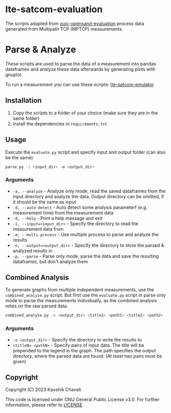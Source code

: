 # lte-satcom-evaluation

The scripts adapted from [quic-opensand-evaluation](https://github.com/moonlight200/quic-opensand-evaluation) process data generated from Multipath TCP (MPTCP) measurements.

# Parse & Analyze

These scripts are used to parse the data of a measurement into pandas dataframes
and analyze these data afterwards by generating plots with gnuplot.

To run a measurement you can use these scripts: [lte-satcom-emulator](https://gitlab.lrz.de/cm/lte-satcom-emulator)

## Installation

1. Copy the scripts to a folder of your choice (make sure they are in the same folder)
2. Install the dependencies in `requirements.txt`

## Usage

Execute the `evaluate.py` script and specify input and output folder (can also be the same)
```bash
parse.py -i <input_dir> -o <output_dir>
```

### Arguments

- `-a, --analyze` - Analyze only mode, read the saved dataframes from the input directory and analyze the data. Output
  directory can be omitted, if it should be the same as input
- `-d, --auto-detect` - Auto detect some analysis parameterf (e.g. measurement time) from the measurement data
- `-d, --help` - Print a help message and exit
- `-i, --input=<input_dir>` - Specify the directory to read the measurement data from
- `-m, --multi-process` - Use multiple process to parse and analyze the results
- `-o, --output=<output_dir>` - Specify the directory to store the parsed & analyzed results in
- `-p, --parse` - Parse only mode, parse the data and save the resulting dataframes, but don't analyze them

## Combined Analysis

To generate graphs from multiple independent measurements, use the `combined_analyze.py` script. But first use
the `evaluate.py` script in parse only mode to parse the measurements individually, as the combined analysis relies on
the raw parsed data.
```bash
combined_analyze.py -o <output_dir> <title1> <path1> <title2> <path2> [... <titleN> <pathN>]
```

### Arguments

- `-o <output_dir>` - Specify the directory to write the results to
- `<titleN> <pathN>` - Specify pairs of input data. The title will be prepended to the legend in the graph.
  The path specifies the output directory, where the parsed data are found.
  (At least two pairs must be given)

## Copyright

Copyright (C) 2023 Kaushik Chavali.

This code is licensed under GNU General Public License v3.0. For further information, please refer to [LICENSE](LICENSE)